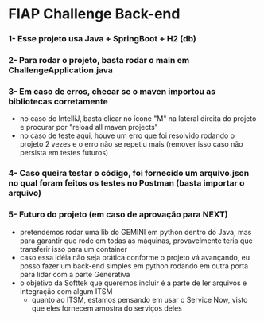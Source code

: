 # FIAP Challenge Back-end

### 1- Esse projeto usa Java + SpringBoot + H2 (db)
### 2- Para rodar o projeto, basta rodar o main em ChallengeApplication.java
### 3- Em caso de erros, checar se o maven importou as bibliotecas corretamente
- no caso do IntelliJ, basta clicar no ícone "M" na lateral direita do projeto e procurar por "reload all maven projects"
- no caso de teste aqui, houve um erro que foi resolvido rodando o projeto 2 vezes e o erro não se repetiu mais (remover isso caso não persista em testes futuros)
### 4- Caso queira testar o código, foi fornecido um arquivo.json no qual foram feitos os testes no Postman (basta importar o arquivo)
### 5- Futuro do projeto (em caso de aprovação para NEXT)
- pretendemos rodar uma lib do GEMINI em python dentro do Java, mas para garantir que rode em todas as máquinas, provavelmente teria que transferir isso para um container
- caso essa idéia não seja prática conforme o projeto vá avançando, eu posso fazer um back-end simples em python rodando em outra porta para lidar com a parte Generativa
- o objetivo da Softtek que queremos incluir é a parte de ler arquivos e integração com algum ITSM
    - quanto ao ITSM, estamos pensando em usar o Service Now, visto que eles fornecem amostra do serviços deles